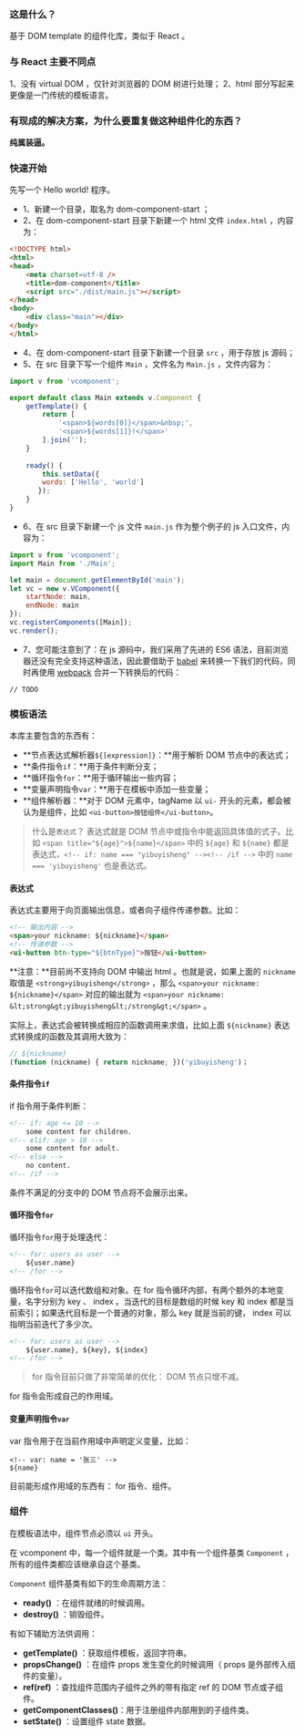 ### 这是什么？

基于 DOM template 的组件化库，类似于 React 。

### 与 React 主要不同点

1、没有 virtual DOM ，仅针对浏览器的 DOM 树进行处理；
2、html 部分写起来更像是一门传统的模板语言。

### 有现成的解决方案，为什么要重复做这种组件化的东西？

**纯属装逼。**

### 快速开始

先写一个 Hello world! 程序。

* 1、新建一个目录，取名为 dom-component-start ；
* 2、在 dom-component-start 目录下新建一个 html 文件 `index.html` ，内容为：

```html
<!DOCTYPE html>
<html>
<head>
    <meta charset=utf-8 />
    <title>dom-component</title>
    <script src="./dist/main.js"></script>
</head>
<body>
    <div class="main"></div>
</body>
</html>
```

* 4、在 dom-component-start 目录下新建一个目录 `src` ，用于存放 js 源码；
* 5、在 src 目录下写一个组件 `Main` ，文件名为 `Main.js` ，文件内容为：

```js
import v from 'vcomponent';

export default class Main extends v.Component {
	getTemplate() {
		return [
            '<span>${words[0]}</span>&nbsp;',
            '<span>${words[1]}!</span>'
        ].join('');
	}
	
	ready() {
		this.setData({
       	words: ['Hello', 'world']
       });
	}
}
```

* 6、在 src 目录下新建一个 js 文件 `main.js` 作为整个例子的 js 入口文件，内容为：

```js
import v from 'vcomponent';
import Main from './Main';

let main = document.getElementById('main');
let vc = new v.VComponent({
	startNode: main,
	endNode: main
});
vc.registerComponents([Main]);
vc.render();
```

* 7、您可能注意到了：在 js 源码中，我们采用了先进的 ES6 语法，目前浏览器还没有完全支持这种语法，因此要借助于 [babel](http://babeljs.io/) 来转换一下我们的代码，同时再使用 [webpack](https://webpack.github.io/) 合并一下转换后的代码：

```
// TODO
```


### 模板语法

本库主要包含的东西有：

* **节点表达式解析器`${[expression]}`：**用于解析 DOM 节点中的表达式；
* **条件指令`if`：**用于条件判断分支；
* **循环指令`for`：**用于循环输出一些内容；
* **变量声明指令`var`：**用于在模板中添加一些变量；
* **组件解析器：**对于 DOM 元素中，tagName 以 `ui-` 开头的元素，都会被认为是组件，比如 `<ui-button>按钮组件</ui-button>`。

> 什么是`表达式`？
> 表达式就是 DOM 节点中或指令中能返回具体值的式子。比如 `<span title="${age}">${name}</span>` 中的 `${age}` 和 `${name}` 都是表达式，`<!-- if: name === "yibuyisheng" --><!-- /if -->` 中的 `name === 'yibuyisheng'` 也是表达式。

#### 表达式

表达式主要用于向页面输出信息，或者向子组件传递参数。比如：

```html
<!-- 输出内容 -->
<span>your nickname: ${nickname}</span>
<!-- 传递参数 -->
<ui-button btn-type="${btnType}">按钮</ui-button>
```

**注意：**目前尚不支持向 DOM 中输出 html 。也就是说，如果上面的 `nickname` 取值是 `<strong>yibuyisheng</strong>` ，那么 `<span>your nickname: ${nickname}</span>` 对应的输出就为 `<span>your nickname: &lt;strong&gt;yibuyisheng&lt;/strong&gt;</span>` 。

实际上，表达式会被转换成相应的函数调用来求值，比如上面 `${nickname}` 表达式转换成的函数及其调用大致为：

```js
// ${nickname}
(function (nickname) { return nickname; })('yibuyisheng')；
```

#### 条件指令`if`

if 指令用于条件判断：

```html
<!-- if: age <= 10 -->
	some content for children.
<!-- elif: age > 18 -->
	some content for adult.
<!-- else -->
	no content.
<!-- /if -->
```

条件不满足的分支中的 DOM 节点将不会展示出来。

#### 循环指令`for`

循环指令`for`用于处理迭代：

```html
<!-- for: users as user -->
	${user.name}
<!-- /for -->
```

循环指令`for`可以迭代数组和对象。在 for 指令循环内部，有两个额外的本地变量，名字分别为 key 、 index 。当迭代的目标是数组的时候 key 和 index 都是当前索引；如果迭代目标是一个普通的对象，那么 key 就是当前的键， index 可以指明当前迭代了多少次。

```html
<!-- for: users as user -->
	${user.name}, ${key}, ${index}
<!-- /for -->
```

> for 指令目前只做了非常简单的优化： DOM 节点只增不减。

for 指令会形成自己的作用域。

#### 变量声明指令`var`

var 指令用于在当前作用域中声明定义变量，比如：

```
<!-- var: name = '张三' -->
${name}
```

目前能形成作用域的东西有： for 指令、组件。

### 组件

在模板语法中，组件节点必须以 `ui` 开头。

在 vcomponent 中，每一个组件就是一个类。其中有一个组件基类 `Component` ，所有的组件类都应该继承自这个基类。

`Component` 组件基类有如下的生命周期方法：

* **ready()** ：在组件就绪的时候调用。
* **destroy()** ：销毁组件。

有如下辅助方法供调用：

* **getTemplate()** ：获取组件模板，返回字符串。
* **propsChange()** ：在组件 props 发生变化的时候调用（ props 是外部传入组件的变量）。
* **ref(ref)** ：查找组件范围内子组件之外的带有指定 ref 的 DOM 节点或子组件。
* **getComponentClasses()**：用于注册组件内部用到的子组件类。
* **setState()** ：设置组件 state 数据。